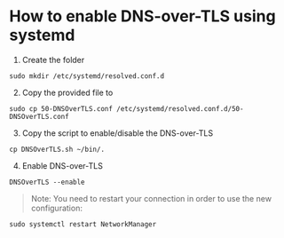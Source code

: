 # How to enable DNS-over-TLS using systemd

1. Create the folder
```
sudo mkdir /etc/systemd/resolved.conf.d
```

2. Copy the provided file to 
```
sudo cp 50-DNSOverTLS.conf /etc/systemd/resolved.conf.d/50-DNSOverTLS.conf
```

3. Copy the script to enable/disable the DNS-over-TLS
```
cp DNSOverTLS.sh ~/bin/.
```

4. Enable DNS-over-TLS
```
DNSOverTLS --enable
```

> Note: You need to restart your connection in order to use the new configuration:
```
sudo systemctl restart NetworkManager
```


